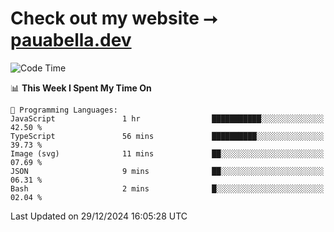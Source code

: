 # Check out my website ⭢ [pauabella.dev](https://pauabella.dev)

<!--START_SECTION:waka-->
![Code Time](http://img.shields.io/badge/Code%20Time-3%2C993%20hrs%2032%20mins-blue)

📊 **This Week I Spent My Time On** 

```text
💬 Programming Languages: 
JavaScript               1 hr                ███████████░░░░░░░░░░░░░░   42.50 % 
TypeScript               56 mins             ██████████░░░░░░░░░░░░░░░   39.73 % 
Image (svg)              11 mins             ██░░░░░░░░░░░░░░░░░░░░░░░   07.69 % 
JSON                     9 mins              ██░░░░░░░░░░░░░░░░░░░░░░░   06.31 % 
Bash                     2 mins              █░░░░░░░░░░░░░░░░░░░░░░░░   02.04 % 
```


 Last Updated on 29/12/2024 16:05:28 UTC
<!--END_SECTION:waka-->
